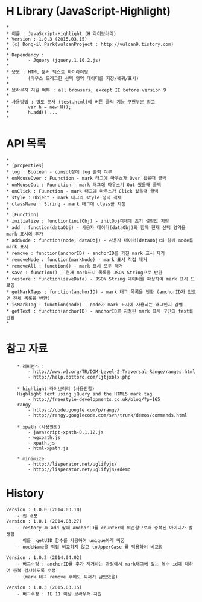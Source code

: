 # H Library (JavaScript-Highlight)


	* 
	* 이름 : JavaScript-Highlight (H 라이브러리)
	* Version : 1.0.3 (2015.03.15)
	* (c) Dong-il Park(vulcanProject : http://vulcan9.tistory.com)
	* 
	* Dependancy : 
	* 		- Jquery (jquery.1.10.2.js)
	* 
	* 용도 : HTML 문서 텍스트 하이라이팅 
	* 		(마우스 드래그한 선택 영역 데이터를 저장/복귀/표시)
	* 
	* 브라우져 지원 여부 : all browsers, except IE before version 9
	* 
	* 사용방법 : 별도 문서 (test.html)에 버튼 클릭 기능 구현부분 참고
	* 		var h = new H();
	* 		h.add() ...
	* 
# API 목록
	* 
	* [properties]
	* log : Boolean - consol창에 log 출력 여부
	* onMouseOver : Fuunction - mark 태그에 마우스가 Over 됬을때 콜백
	* onMouseOut : Fuunction - mark 태그에 마우스가 Out 됬을때 콜백
	* onClick : Fuunction - mark 태그에 마우스가 Click 됬을때 콜백
	* style : Object - mark 태그의 style 정의 객체
	* className : String - mark 태그에 class를 지정
	* 
	* [Function]
	* initialize : function(initObj) - initObj객체에 초기 설정값 지정
	* add : function(dataObj) - 사용자 데이터(dataObj)와 함께 현재 선택 영역을 mark 표시에 추가
	* addNode : function(node, dataObj) - 사용자 데이터(dataObj)와 함께 node를 mark 표시
	* remove : function(anchorID) - anchorID를 가진 mark 표시 제거
	* removeNode : function(markNode) - mark 표시 직접 제거
	* removeAll : function() - mark 표시 모두 제거
	* save : function() - 현재 mark표시 목록을 JSON String으로 반환
	* restore : function(saveData) - JSON String 데이터를 파싱하여 mark 표시 드로잉
	* getMarkTags : function(anchorID) - mark 태그 목록을 반환 (anchorID가 없으면 전체 목록을 반환)
	* isMarkTag : function(node) - node가 mark 표시에 사용되는 태그인지 감별
	* getText : function(anchorID) - anchorID로 지정된 mark 표시 구간의 text를 반환
	* 

# 참고 자료

		* 레퍼런스 : 
			- http://www.w3.org/TR/DOM-Level-2-Traversal-Range/ranges.html
			- http://help.dottoro.com/ljtjxblx.php
		
		* highlight 라이브러리 (사용안함)
		Highlight text using jQuery and the HTML5 mark tag
			- http://freestyle-developments.co.uk/blog/?p=165
		rangy
			- https://code.google.com/p/rangy/	
			- http://rangy.googlecode.com/svn/trunk/demos/commands.html
		
		* xpath (사용안함)
			- javascript-xpath-0.1.12.js
			- wgxpath.js
			- xpath.js
			- html-xpath.js
		
		* minimize
			- http://lisperator.net/uglifyjs/
			- http://lisperator.net/uglifyjs/#demo
		
# History
	
	Version : 1.0.0 (2014.03.10)
		- 첫 배포
	Version : 1.0.1 (2014.03.27)
		- restory 후 add 할때 anchorID를 counter에 의존함으로써 중복된 아이디가 발생함
		  이를 _getUID 함수를 사용하여 unique하게 바꿈
		- nodeName을 직접 비교하지 않고 toUpperCase 를 적용하여 비교함
	
	Version : 1.0.2 (2014.04.02)
		- 버그수정 : anchorID를 추가 제거하는 과정에서 mark태그에 있는 복수 id에 대하여 중복 검사하도록 수정
		  (mark 태그 remove 후에도 찌꺼기 남았었음)
		  
	Version : 1.0.3 (2015.03.15)
		- 버그수정 : IE 11 이상 브라우저 지원
	
